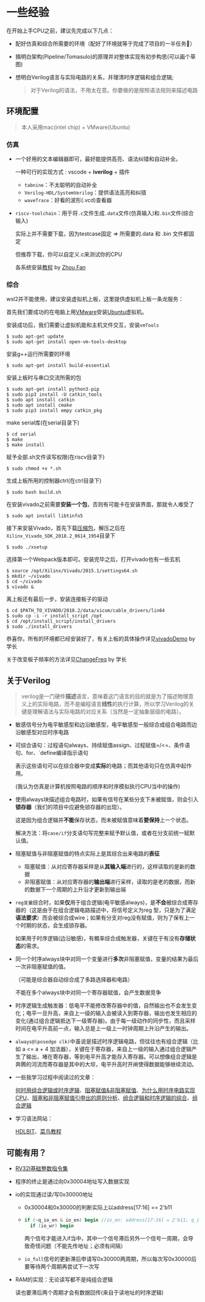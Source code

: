 # 一些经验

在开始上手CPU之前，建议先完成以下几点：

- 配好仿真和综合所需要的环境（配好了环境就等于完成了项目的一半任务🐶）

- 搞明白架构(Pipeline/Tomasulo)的原理并对整体实现有初步构思(可以画个草图)

- 想明白Verilog语言与实际电路的关系，并理清时序逻辑和组合逻辑;

  > 对于Verilog的语法，不用太在意。你要做的是按照语法规则来描述电路



## 环境配置

> 本人采用mac(intel chip) + VMware(Ubuntu)

### 仿真

- 一个好用的文本编辑器即可，最好能提供高亮、语法纠错和自动补全。

  一种可行的实现方式 : vscode + **iverilog** + 插件

  -  `tabnine`：不太聪明的自动补全
  - `Verilog-HDL/SystemVerilog`：提供语法高亮和纠错
  - `waveTrace`：好看的波形(.vcd)查看器

- `riscv-toolchain`：用于将`.c`文件生成`.data`文件(仿真输入)和`.bin`文件(综合输入)

  实际上并不需要下载，因为testcase固定 => 所需要的.data 和 .bin 文件都固定

  但推荐下载，你可以自定义.c来测试你的CPU

  各系统安装[教程](riscv-toolchain-installation-usage.md) by [Zhou Fan](https://github.com/Evensgn)

### 综合

wsl2并不能使用，建议安装虚拟机上板，这里提供虚拟机上板一条龙服务：

首先我们要成功的在电脑上用[VMware](https://vmap.sjtu.edu.cn/)安装[Ubuntu](https://jbox.sjtu.edu.cn/l/i10Jkj)虚拟机。

安装成功后，我们需要让虚拟机能和主机文件交互，安装`vmTools`

```
$ sudo apt-get update
$ sudo apt-get install open-vm-tools-desktop
```

安装g++运行所需要的环境

```
$ sudo apt-get install build-essential
```

安装上板时与串口交流所需的包

```
$ sudo apt-get install python3-pip
$ sudo pip3 install -U catkin_tools
$ sudo apt install catkin
$ sudo apt install cmake
$ sudo pip3 install empy catkin_pkg
```

make serial库(在serial目录下)

```
$ cd serial
$ make
$ make install
```

赋予全部.sh文件读写权限(在riscv目录下)

```
$ sudo chmod +x *.sh
```

生成上板所用的控制器ctrl(在ctrl目录下)

```
$ sudo bash build.sh
```

在安装vivado之前需要**安装一个包**，否则有可能卡在安装界面，那就令人难受了

```
$ sudo apt install libtinfo5
```

接下来安装Vivado，首先下载[压缩包](https://jbox.sjtu.edu.cn/v/link/view/b9f255e2e1b24504943e472cc92d2db0)，解压之后在`Xilinx_Vivado_SDK_2018.2_0614_1954`目录下

```
$ sudo ./xsetup
```

选择第一个Webpack版本即可。安装完毕之后，打开vivado也有一些玄机

```
$ source /opt/Xilinx/Vivado/2015.1/settings64.sh
$ mkdir ~/vivado
$ cd ~/vivado
$ vivado &
```

离上板还有最后一步，安装连接板子的驱动

```
$ cd $PATH_TO_VIVADO/2018.2/data/xicom/cable_drivers/lin64
$ sudo cp -i -r install_script /opt
$ cd /opt/install_script/install_drivers
$ sudo ./install_drivers
```

恭喜你，所有的环境都已经安装好了，有关上板的具体操作详见[vivadoDemo](vivadoDemo.pdf) by 学长

关于改变板子频率的方法详见[ChangeFreq](ChangeFreq.pdf) by 学长



## 关于Verilog

> verilog是一门硬件**描述**语言，意味着这门语言的目的就是为了描述物理意义上的实际电路，而不是编程语言**线性**的执行计算，所以学习Verilog的关键是理解语法与实际电路的对应关系（当然是一定抽象层级的电路）。

- 敏感信号分为电平敏感型和边沿敏感型，电平敏感型一般综合成组合电路而边沿敏感型对应时序电路

- 可综合语句：过程语句always、持续赋值assign、过程赋值=/<=、条件语句、for、`define编译指示语句

  表示这些语句可以在综合器中变成**实际**的电路；而其他语句只在仿真中起作用。

  (我认为仿真是计算机按照电路的顺序和时序模拟执行CPU当中的操作)

- 使用always块描述组合电路时，如果有信号在某些分支下未被赋值，则会引入**锁存器**（我们的项目中应避免锁存器的出现）。

  这是因为组合逻辑并**不能**保存状态，而未被赋值意味着**要保持**上一个状态。

  解决方法：将`case/if`分支语句写完整来赋予默认值，或者在分支前统一赋默认值。

- 阻塞赋值与非阻塞赋值的特点实际上是其综合出来电路的**表征**
  - 阻塞赋值：从对应寄存器采样是从**其输入端**进行的，这样读取的是新的数据
  - 非阻塞赋值：从对应寄存器的**输出端**进行采样，读取的是老的数据，而新的数据下一个周期的上升沿才更新到输出端

- `reg变量`综合时，如果**仅**用于组合逻辑(电平敏感always)，是**不会**被综合成寄存器的（这是由于在组合逻辑电路描述中，将信号定义为reg 型，只是为了满足**语法要求**）而会被综合成wire；如果有分支对reg没有赋值，则为了保有上一个时期的状态，会生成锁存器。

  如果用于时序逻辑(边沿敏感)，有概率综合成触发器，关键在于有没有**存储状态**的需求。

- 同一个时序always块中对同一个变量进行**多次**非阻塞赋值，变量的结果为最后一次非阻塞赋值的值。

  （可能是综合器自动综合成了多路选择器和电路）

  不能在多个always块中对同一个寄存器赋值，会产生数据竞争

- 时序逻辑生成触发器：低电平不能修改寄存器中的值，自然输出也不会发生变化；电平一旦升高，来自上一级的输入会被读入到寄存器，输出也发生相应的变化(通过组合逻辑抵达下一级寄存器)。由于每一级动作的同步性，而且采样时间在电平升高前一点，输入总是上一级上一时钟周期上升沿产生的输出。

- `always@(posedge clk)`中虽说是描述时序逻辑电路，但往往也有组合逻辑（比如 a <= a + 4 加法器），关键在于寄存器，来自上一级的输入通过组合逻辑产生了输出，堵在寄存器，等到电平升高才能存入寄存器。可以想像组合逻辑是奔腾的河流而寄存器是其中的大坝，电平升高时开闸使得数据能够继续流动。

- 一些我学习过程中阅读过的文章：

  [何时用组合逻辑或时序逻辑](https://www.cnblogs.com/fendoudexiaohai/p/13164368.html)、[阻塞赋值&非阻塞赋值](https://blog.csdn.net/Jackiezhang1993/article/details/84315983)、[为什么用时序电路实现CPU](https://www.cnblogs.com/niuyourou/p/12075634.html)、[阻塞和非阻塞赋值引申出的原则分析](http://aijishu.com/a/1060000000226195)、[组合逻辑和时序逻辑的综合](https://east1203.github.io/2019/05/27/IC/others/%E7%BB%84%E5%90%88%E9%80%BB%E8%BE%91%E5%92%8C%E6%97%B6%E5%BA%8F%E9%80%BB%E8%BE%91%E7%9A%84%E7%BB%BC%E5%90%88/)、[组合逻辑](https://www.cnblogs.com/liushuhe1990/articles/13194051.html)

- 学习语法网站：

  [HDLBIT](https://hdlbits.01xz.net/wiki/Step_one)、[菜鸟教程](https://www.runoob.com/w3cnote/verilog-basic-syntax.html)



## 可能有用？

- [RV32I基础整数指令集](https://www.cnblogs.com/mikewolf2002/p/11196680.html)
- 程序的终止是通过向0x30004地址写入数据实现

- io的实现通过读/写0x30000地址

  - 0x30004和0x30000的判断实际上以address[17:16] == 2'b11

  - ```verilog
    if (~q_io_en & io_en) begin //io_en: address[17:16] = 2'b11; q_io_en <= io_en
      if (io_wr) begin
    ```

    两个信号才能进入if当中，其中一个信号滞后另外一个信号一周期，会导致奇怪问题（不能先传地址；必须有间隔）

  - `io_full`信号的更新滞后申请写0x30000两周期，所以每次写0x30000后要等待两个周期再尝试下一次写

- RAM的实现：无论读写都不是纯组合逻辑

  读也要滞后两个周期才会有数据回传(来自于读地址的时序逻辑)